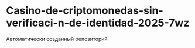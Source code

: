 # Casino-de-criptomonedas-sin-verificaci-n-de-identidad-2025-7wz
Автоматически созданный репозиторий

